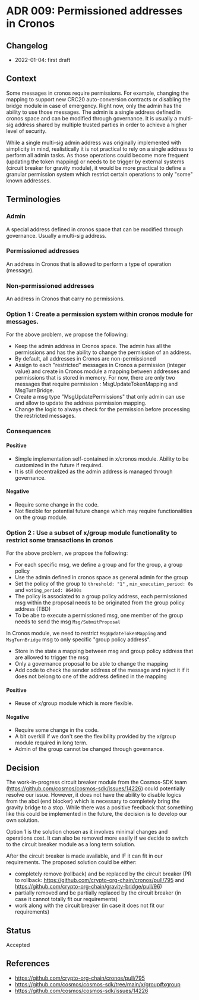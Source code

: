 # ADR 009: Permissioned addresses in Cronos

## Changelog
* 2022-01-04: first draft

## Context

Some messages in cronos require permissions. For example, changing the mapping to support new CRC20 auto-conversion contracts or disabling the bridge module in case of emergency. Right now, only the admin has the ability to use those messages.
 The admin is a single address defined in cronos space and can be modified through governance. It is usually a multi-sig address shared by multiple trusted parties in order to achieve a higher level of security.

While a single multi-sig admin address was originally implemented with simplicity in mind, realistically it is not practical to rely on a single address to perform all admin tasks.
As those operations could become more frequent (updating the token mapping) or needs to be trigger by external systems (circuit breaker for gravity module), it would be more practical to define a granular permission system which restrict certain operations to only "some" known addresses.


## Terminologies

### Admin

A special address defined in cronos space that can be modified through governance. Usually a multi-sig address.

### Permissioned addresses

An address in Cronos that is allowed to perform a type of operation (message).

### Non-permissioned addresses

An address in Cronos that carry no permissions.


### Option 1 : Create a permission system within cronos module for messages.

For the above problem, we propose the following:

- Keep the admin address in Cronos space. The admin has all the permissions and has the ability to change the permission of an address.
- By default, all addresses in Cronos are non-permissioned
- Assign to each "restricted" messages in Cronos a permission (integer value) and create in Cronos module a mapping between addresses and permissions that is stored in memory. For now, there are only two messages that require permission : MsgUpdateTokenMapping and MsgTurnBridge.
- Create a msg type "MsgUpdatePermissions" that only admin can use and allow to update the address permission mapping.
- Change the logic to always check for the permission before processing the restricted messages.

### Consequences

#### Positive

- Simple implementation self-contained in x/cronos module. Ability to be customized in the future if required.
- It is still decentralized as the admin address is managed through governance. 


#### Negative

- Require some change in the code.
- Not flexible for potential future change which may require functionalities on the group module.


### Option 2 : Use a subset of x/group module functionality to restrict some transactions in cronos

For the above problem, we propose the following:

- For each specific msg, we define a group and for the group, a group policy
- Use the admin defined in cronos space as general admin for the group
- Set the policy of the group to ``threshold: "1"`` , ``min_execution_period: 0s`` and ``voting_period: 86400s``
- The policy is associated to a group policy address, each permissioned msg within the proposal needs to be originated from the group policy address (TBD)
- To be abe to execute a permissioned msg, one member of the group needs to send the msg ``Msg/SubmitProposal``

In Cronos module, we need to restrict ``MsgUpdateTokenMapping`` and ``MsgTurnBridge`` msg to only specific "group policy address".

- Store in the state a mapping between msg and group policy address that are allowed to trigger the msg
- Only a governance proposal to be able to change the mapping
- Add code to check the sender address of the message and reject it if it does not belong to one of the address defined in the mapping

#### Positive

- Reuse of x/group module which is more flexible.

#### Negative

- Require some change in the code.
- A bit overkill if we don't see the flexibility provided by the x/group module required in long term.
- Admin of the group cannot be changed through governance.


## Decision

The work-in-progress circuit breaker module from the Cosmos-SDK team (https://github.com/cosmos/cosmos-sdk/issues/14226) could potentially resolve our issue. However, it does not have the ability to disable logics from the abci
(end blocker) which is necessary to completely bring the gravity bridge to a stop. While there was a positive feedback that something like this could be implemented in the future, the decision is to develop our own solution.

Option 1 is the solution chosen as it involves minimal changes and operations cost. It can also be removed more easily if we decide to switch to the circuit breaker module as a long term solution.

After the circuit breaker is made available, and IF it can fit in our requirements. The proposed solution could be either:
- completely remove (rollback) and be replaced by the circuit breaker
  (PR to rollback: https://github.com/crypto-org-chain/cronos/pull/795 and https://github.com/crypto-org-chain/gravity-bridge/pull/96)
- partially removed and be partially replaced by the circuit breaker (in case it cannot totally fit our requirements)
- work along with the circuit breaker (in case it does not fit our requirements)


## Status

Accepted


## References

- https://github.com/crypto-org-chain/cronos/pull/795
- https://github.com/cosmos/cosmos-sdk/tree/main/x/group#xgroup
- https://github.com/cosmos/cosmos-sdk/issues/14226